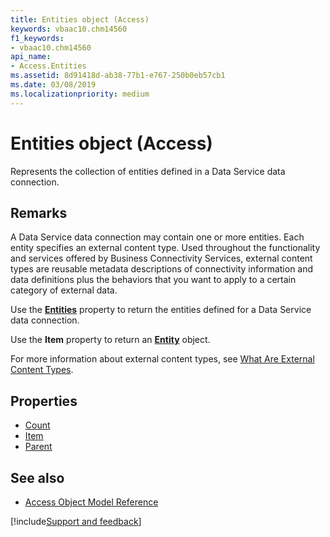 ```yaml
---
title: Entities object (Access)
keywords: vbaac10.chm14560
f1_keywords:
- vbaac10.chm14560
api_name:
- Access.Entities
ms.assetid: 8d91418d-ab38-77b1-e767-250b0eb57cb1
ms.date: 03/08/2019
ms.localizationpriority: medium
---
```



# Entities object (Access)

Represents the collection of entities defined in a Data Service data connection.


## Remarks

A Data Service data connection may contain one or more entities. Each entity specifies an external content type. Used throughout the functionality and services offered by Business Connectivity Services, external content types are reusable metadata descriptions of connectivity information and data definitions plus the behaviors that you want to apply to a certain category of external data. 

Use the **[Entities](Access.WebService.Entities.md)** property to return the entities defined for a Data Service data connection.

Use the **Item** property to return an **[Entity](Access.Entity.md)** object.

For more information about external content types, see [What Are External Content Types](/previous-versions/office/developer/sharepoint-2010/ee556391(v=office.14)).


## Properties

- [Count](Access.Entities.Count.md)
- [Item](Access.Entities.Item.md)
- [Parent](Access.Entities.Parent.md)

## See also

- [Access Object Model Reference](overview/Access/object-model.md)


[!include[Support and feedback](~/includes/feedback-boilerplate.md)]